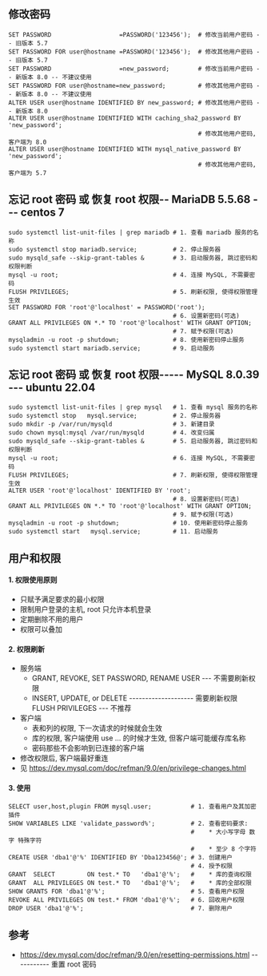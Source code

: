 
## 修改密码
```
SET PASSWORD                   =PASSWORD('123456');  # 修改当前用户密码 -- 旧版本 5.7
SET PASSWORD FOR user@hostname =PASSWORD('123456');  # 修改其他用户密码 -- 旧版本 5.7
SET PASSWORD                   =new_password;        # 修改当前用户密码 -- 新版本 8.0 -- 不建议使用
SET PASSWORD FOR user@hostname=new_password;         # 修改其他用户密码 -- 新版本 8.0 -- 不建议使用
ALTER USER user@hostname IDENTIFIED BY new_password; # 修改其他用户密码 -- 新版本 8.0
ALTER USER user@hostname IDENTIFIED WITH caching_sha2_password BY 'new_password';
                                                     # 修改其他用户密码, 客户端为 8.0
ALTER USER user@hostname IDENTIFIED WITH mysql_native_password BY 'new_password';
                                                     # 修改其他用户密码, 客户端为 5.7
```

## 忘记 root 密码 或 恢复 root 权限-- MariaDB 5.5.68 --- centos 7
```
sudo systemctl list-unit-files | grep mariadb # 1. 查看 mariadb 服务的名称
sudo systemctl stop mariadb.service;          # 2. 停止服务器
sudo mysqld_safe --skip-grant-tables &        # 3. 启动服务器, 跳过密码和权限判断
mysql -u root;                                # 4. 连接 MySQL, 不需要密码
FLUSH PRIVILEGES;                             # 5. 刷新权限, 使得权限管理生效
SET PASSWORD FOR 'root'@'localhost' = PASSWORD('root');
                                              # 6. 设置新密码(可选)
GRANT ALL PRIVILEGES ON *.* TO 'root'@'localhost' WITH GRANT OPTION;
                                              # 7. 赋予权限(可选)
mysqladmin -u root -p shutdown;               # 8. 使用新密码停止服务
sudo systemctl start mariadb.service;         # 9. 启动服务
```

## 忘记 root 密码 或 恢复 root 权限----- MySQL 8.0.39 --- ubuntu 22.04
```
sudo systemctl list-unit-files | grep mysql   # 1. 查看 mysql 服务的名称
sudo systemctl stop   mysql.service;          # 2. 停止服务器
sudo mkdir -p /var/run/mysqld                 # 3. 新建目录
sudo chown mysql:mysql /var/run/mysqld        # 4. 改变归属
sudo mysqld_safe --skip-grant-tables &        # 5. 启动服务器, 跳过密码和权限判断
mysql -u root;                                # 6. 连接 MySQL, 不需要密码
FLUSH PRIVILEGES;                             # 7. 刷新权限, 使得权限管理生效
ALTER USER 'root'@'localhost' IDENTIFIED BY 'root';
                                              # 8. 设置新密码(可选)
GRANT ALL PRIVILEGES ON *.* TO 'root'@'localhost' WITH GRANT OPTION;
                                              # 9. 赋予权限(可选)
mysqladmin -u root -p shutdown;               # 10. 使用新密码停止服务
sudo systemctl start   mysql.service;         # 11. 启动服务
```

## 用户和权限
#### 1. 权限使用原则
* 只赋予满足要求的最小权限
* 限制用户登录的主机, root 只允许本机登录
* 定期删除不用的用户
* 权限可以叠加

#### 2. 权限刷新
* 服务端
    * GRANT, REVOKE, SET PASSWORD, RENAME USER --- 不需要刷新权限
    * INSERT, UPDATE, or DELETE -------------------- 需要刷新权限 FLUSH PRIVILEGES --- 不推荐
* 客户端
    * 表和列的权限, 下一次请求的时候就会生效
    * 库的权限, 客户端使用 use ... 的时候才生效, 但客户端可能缓存库名称
    * 密码那些不会影响到已连接的客户端
* 修改权限后, 客户端最好重连
* 见 https://dev.mysql.com/doc/refman/9.0/en/privilege-changes.html

#### 3. 使用
```
SELECT user,host,plugin FROM mysql.user;           # 1. 查看用户及其加密插件
SHOW VARIABLES LIKE 'validate_password%';          # 2. 查看密码要求:
                                                   #    * 大小写字母 数字 特殊字符
                                                   #    * 至少 8 个字符
CREATE USER 'dba1'@'%' IDENTIFIED BY 'Dba123456@'; # 3. 创建用户
                                                   # 4. 授予权限
GRANT  SELECT         ON test.* TO   'dba1'@'%';   #    * 库的查询权限
GRANT  ALL PRIVILEGES ON test.* TO   'dba1'@'%';   #    * 库的全部权限
SHOW GRANTS FOR 'dba1'@'%';                        # 5. 查看用户权限
REVOKE ALL PRIVILEGES ON test.* FROM 'dba1'@'%';   # 6. 回收用户权限
DROP USER 'dba1'@'%';                              # 7. 删除用户
```

## 参考
* https://dev.mysql.com/doc/refman/9.0/en/resetting-permissions.html ----------- 重置 root 密码


